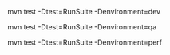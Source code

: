 mvn test -Dtest=RunSuite -Denvironment=dev

mvn test -Dtest=RunSuite -Denvironment=qa

mvn test -Dtest=RunSuite -Denvironment=perf